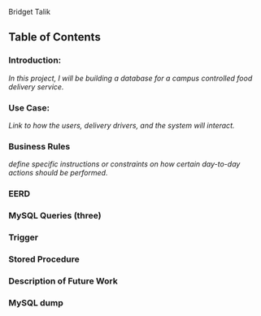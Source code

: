 Bridget Talik
 
<h2>Table of Contents</h2>

<h3>Introduction:</h3> 
  <p><em>In this project, I will be building a database for a campus controlled food delivery service.</em></p>
  
<h3>Use Case:</h3>
  <p><em>Link to how the users, delivery drivers, and the system will interact.</em></p>
  
<h3>Business Rules</h3>
  <p><em>define specific instructions or constraints on how certain day-to-day actions should be performed.</em></p>

<h3>EERD</h3>

<h3>MySQL Queries (three)</h3>

<h3>Trigger</h3>

<h3>Stored Procedure</h3>

<h3>Description of Future Work</h3>

<h3>MySQL dump</h3>
